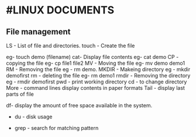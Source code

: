 





#LINUX DOCUMENTS
===============
File management
---------------
LS - List of file and directories.
touch - Create the file


eg- touch demo (filename)
cat- Display file contents
eg- cat demo
CP - copying the file
eg- cp file1 file2
MV - Moving the file
eg- mv demo demo1
RM - Removing the file
eg - rm demo.
MKDIR - Makeing directory
eg - mkdir demofirst
rm - deleting the file
eg- rm demo1
rmdir - Removing the directory
eg - rmdir demofirst
pwd - print working directory
cd - to change directory
More - command lines display contents in paper formats
Tail - display last parts of file
 
df- display the amount of free space available in the system.

- du - disk usage

- grep - search for matching pattern

























